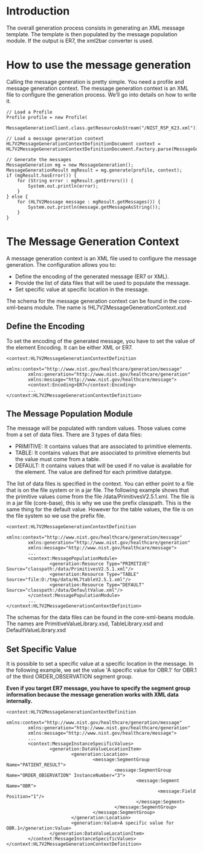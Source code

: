 

# Introduction #

The overall generation process consists in generating an XML message template. The template is then populated by the message population module. If the output is ER7, the xml2bar converter is used.

# How to use the message generation #

Calling the message generation is pretty simple. You need a profile and message generation context. The message generation context is an XML file to configure the generation process. We’ll go into details on how to write it.

```
// Load a Profile
Profile profile = new Profile(
        MessageGenerationClient.class.getResourceAsStream("/NIST_RSP_K23.xml"));

// Load a message generation context
HL7V2MessageGenerationContextDefinitionDocument context = HL7V2MessageGenerationContextDefinitionDocument.Factory.parse(MessageGenerationClient.class.getResourceAsStream("/generationCtxt.xml"));

// Generate the messages
MessageGeneration mg = new MessageGeneration();
MessageGenerationResult mgResult = mg.generate(profile, context);
if (mgResult.hasError()) {
    for (String error : mgResult.getErrors()) {
        System.out.println(error);
    }
} else {
    for (HL7V2Message message : mgResult.getMessages()) {
        System.out.println(message.getMessageAsString());
    }
}
```

# The Message Generation Context #

A message generation context is an XML file used to configure the message generation. The configuration allows you to:

  * Define the encoding of the generated message (ER7 or XML).
  * Provide the list of data files that will be used to populate the message.
  * Set specific value at specific location in the message.

The schema for the message generation context can be found in the core-xml-beans module. The name is !HL7V2MessageGenerationContext.xsd

## Define the Encoding ##

To set the encoding of the generated message, you have to set the value of the element Encoding. It can be either XML or ER7.

```
<context:HL7V2MessageGenerationContextDefinition
        xmlns:context="http://www.nist.gov/healthcare/generation/message"
        xmlns:generation="http://www.nist.gov/healthcare/generation"
        xmlns:message="http://www.nist.gov/healthcare/message">
        <context:Encoding>ER7</context:Encoding>
        ...
</context:HL7V2MessageGenerationContextDefinition>
```

## The Message Population Module ##

The message will be populated with random values. Those values come from a set of data files. There are 3 types of data files:

  * PRIMITIVE: It contains values that are associated to primitive elements.
  * TABLE: It contains values that are associated to primitive elements but the value must come from a table.
  * DEFAULT: It contains values that will be used if no value is available for the element. The value are defined for each primitive datatype.

The list of data files is specified in the context. You can either point to a file that is on the file system or in a jar file. The following example shows that the primitive values come from the file /data/PrimitivesV2.5.1.xml. The file is in a jar file (core-base), this is why we use the prefix classpath. This is the same thing for the default value. However for the table values, the file is on the file system so we use the prefix file.

```
<context:HL7V2MessageGenerationContextDefinition
        xmlns:context="http://www.nist.gov/healthcare/generation/message"
        xmlns:generation="http://www.nist.gov/healthcare/generation"
        xmlns:message="http://www.nist.gov/healthcare/message">
        ...
        <context:MessagePopulationModule>
                <generation:Resource Type="PRIMITIVE" Source="classpath:/data/PrimitivesV2.5.1.xml"/>
                <generation:Resource Type="TABLE" Source="file:D:/tmp/data/HL7tableV2.5.1.xml"/>
                <generation:Resource Type="DEFAULT" Source="classpath:/data/DefaultValue.xml"/>
        </context:MessagePopulationModule>
        ...
</context:HL7V2MessageGenerationContextDefinition>
```

The schemas for the data files can be found in the core-xml-beans module. The names are PrimitiveValueLibrary.xsd, TableLibrary.xsd and DefaultValueLibrary.xsd


## Set Specific Value ##

It is possible to set a specific value at a specific location in the message. In the following example, we set the value 'A specific value for OBR.1' for OBR.1 of the third ORDER\_OBSERVATION segment group.

**Even if you target ER7 message, you have to specify the segment group information because the message generation works with XML data internally.**

```
<context:HL7V2MessageGenerationContextDefinition
        xmlns:context="http://www.nist.gov/healthcare/generation/message"
        xmlns:generation="http://www.nist.gov/healthcare/generation"
        xmlns:message="http://www.nist.gov/healthcare/message">
        ...
        <context:MessageInstanceSpecificValues>
                <generation:DataValueLocationItem>
                        <generation:Location>
                                <message:SegmentGroup Name="PATIENT_RESULT">
                                        <message:SegmentGroup Name="ORDER_OBSERVATION" InstanceNumber="3">
                                                <message:Segment Name="OBR">
                                                        <message:Field Position="1"/>
                                                </message:Segment>
                                        </message:SegmentGroup>
                                </message:SegmentGroup>
                        </generation:Location>
                        <generation:Value>A specific value for OBR.1</generation:Value>
                </generation:DataValueLocationItem>
        </context:MessageInstanceSpecificValues>
</context:HL7V2MessageGenerationContextDefinition>
```